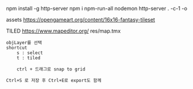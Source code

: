 
npm install -g http-server 
npm i npm-run-all nodemon
http-server . -c-1 -o


assets
https://opengameart.org/content/16x16-fantasy-tileset



TILED
https://www.mapeditor.org/
    res/map.tmx
    
    objLayer를 선택
    shortcut
        s : select
        t : tiled

        ctrl + 드래그로 snap to grid

    Ctrl+S 로 저장 후 Ctrl+E로 export도 함께